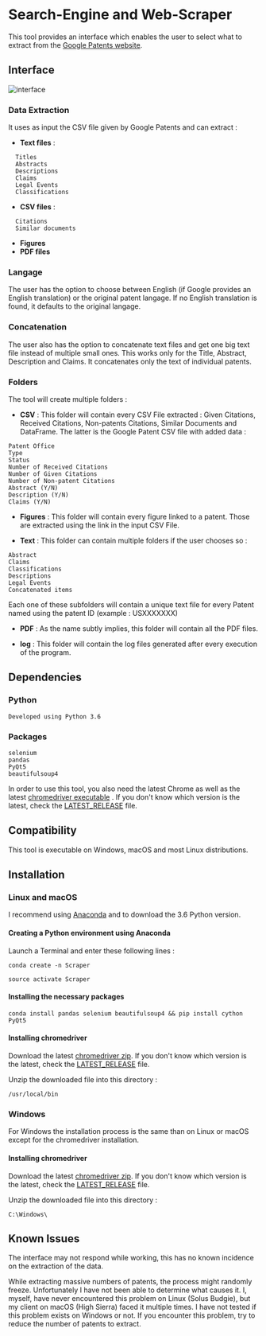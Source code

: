 # Search-Engine and Web-Scraper
This tool provides an interface which enables the user to select what to extract from the [Google Patents website](https://www.google.com/patents).

## Interface
![interface](https://i.imgur.com/Fkc1tOo.png)

### Data Extraction
It uses as input the CSV file given by Google Patents and can extract :
* **Text files** :
```
  Titles
  Abstracts
  Descriptions
  Claims
  Legal Events
  Classifications
```
* **CSV files** :
```
  Citations
  Similar documents
```
* **Figures**
* **PDF files**

### Langage
The user has the option to choose between English (if Google provides an English translation) or the original patent langage.
If no English translation is found, it defaults to the original langage.

### Concatenation
The user also has the option to concatenate text files and get one big text file instead of multiple small ones.
This works only for the Title, Abstract, Description and Claims.
It concatenates only the text of individual patents.

### Folders
The tool will create multiple folders :
* **CSV** :
This folder will contain every CSV File extracted : Given Citations, Received Citations, Non-patents Citations, Similar Documents and DataFrame.
The latter is the Google Patent CSV file with added data :
```
Patent Office
Type
Status
Number of Received Citations
Number of Given Citations
Number of Non-patent Citations
Abstract (Y/N)
Description (Y/N)
Claims (Y/N)
```

* **Figures** :
This folder will contain every figure linked to a patent. Those are extracted using the link in the input CSV File.

* **Text** :
This folder can contain multiple folders if the user chooses so :
```
Abstract
Claims
Classifications
Descriptions
Legal Events
Concatenated items
```
Each one of these subfolders will contain a unique text file for every Patent named using the patent ID (example : USXXXXXXX)

* **PDF** :
As the name subtly implies, this folder will contain all the PDF files.

* **log** :
This folder will contain the log files generated after every execution of the program.

## Dependencies
### Python
```
Developed using Python 3.6
```
### Packages
```
selenium
pandas
PyQt5
beautifulsoup4
```
In order to use this tool, you also need the latest Chrome as well as the latest [chromedriver executable](https://chromedriver.storage.googleapis.com/index.html) .
If you don't know which version is the latest, check the [LATEST_RELEASE](https://chromedriver.storage.googleapis.com/LATEST_RELEASE) file.

## Compatibility
This tool is executable on Windows, macOS and most Linux distributions.

## Installation

### Linux and macOS

I recommend using [Anaconda](https://www.anaconda.com/download/) and to download the 3.6 Python version.

#### Creating a Python environment using Anaconda
Launch a Terminal and enter these following lines :
```
conda create -n Scraper
```
```
source activate Scraper
```
#### Installing the necessary packages
```
conda install pandas selenium beautifulsoup4 && pip install cython PyQt5
```

#### Installing chromedriver
Download the latest [chromedriver zip](https://chromedriver.storage.googleapis.com/index.html).
If you don't know which version is the latest, check the [LATEST_RELEASE](https://chromedriver.storage.googleapis.com/LATEST_RELEASE) file.

Unzip the downloaded file into this directory :
```
/usr/local/bin
```

### Windows

For Windows the installation process is the same than on Linux or macOS except for the chromedriver installation.

#### Installing chromedriver
Download the latest [chromedriver zip](https://chromedriver.storage.googleapis.com/index.html).
If you don't know which version is the latest, check the [LATEST_RELEASE](https://chromedriver.storage.googleapis.com/LATEST_RELEASE) file.

Unzip the downloaded file into this directory :
```
C:\Windows\
```

## Known Issues
The interface may not respond while working, this has no known incidence on the extraction of the data.

While extracting massive numbers of patents, the process might randomly freeze. Unfortunately I have not been able to determine what causes it. I, myself, have never encountered this problem on Linux (Solus Budgie), but my client on macOS (High Sierra) faced it multiple times. I have not tested if this problem exists on Windows or not.
If you encounter this problem, try to reduce the number of patents to extract.


